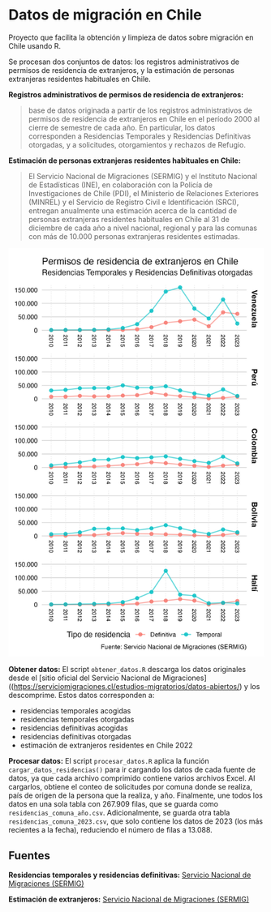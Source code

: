 # Datos de migración en Chile

Proyecto que facilita la obtención y limpieza de datos sobre migración en Chile usando R.

Se procesan dos conjuntos de datos: los registros administrativos de permisos de residencia de extranjeros, y la estimación de personas extranjeras residentes habituales en Chile.


**Registros administrativos de permisos de residencia de extranjeros:**
> base de datos originada a partir de los registros administrativos de permisos de residencia de extranjeros en Chile en el período 2000 al cierre de semestre de cada año. En particular, los datos corresponden a Residencias Temporales y Residencias Definitivas otorgadas, y a solicitudes, otorgamientos y rechazos de Refugio.

**Estimación de personas extranjeras residentes habituales en Chile:**
> El Servicio Nacional de Migraciones (SERMIG) y el Instituto Nacional de Estadísticas (INE), en colaboración con la Policía de Investigaciones de Chile (PDI), el Ministerio de Relaciones Exteriores (MINREL) y el Servicio de Registro Civil e Identificación (SRCI), entregan anualmente una estimación acerca de la cantidad de personas extranjeras residentes habituales en Chile al 31 de diciembre de cada año a nivel nacional, regional y para las comunas con más de 10.000 personas extranjeras residentes estimadas.


![Gráfico de residencias otorgadas a migrantes desde 2010 a 2023 de los 5 países con mayor cantidad de residencias](graficos/residencias_2010_2023.jpg)

**Obtener datos:** El script `obtener_datos.R` descarga los datos originales desde el [sitio oficial del Servicio Nacional de Migraciones]((https://serviciomigraciones.cl/estudios-migratorios/datos-abiertos/) y los descomprime. Estos datos corresponden a: 
- residencias temporales acogidas
- residencias temporales otorgadas
- residencias definitivas acogidas
- residencias definitivas otorgadas
- estimación de extranjeros residentes en Chile 2022

**Procesar datos:** El script `procesar_datos.R` aplica la función `cargar_datos_residencias()` para ir cargando los datos de cada fuente de datos, ya que cada archivo comprimido contiene varios archivos Excel. Al cargarlos, obtiene el conteo de solicitudes por comuna donde se realiza, país de origen de la persona que la realiza, y año. Finalmente, une todos los datos en una sola tabla con 267.909 filas, que se guarda como `residencias_comuna_año.csv`. Adicionalmente, se guarda otra tabla `residencias_comuna_2023.csv`, que solo contiene los datos de 2023 (los más recientes a la fecha), reduciendo el número de filas a 13.088.


## Fuentes

**Residencias temporales y residencias definitivas:** [Servicio Nacional de Migraciones (SERMIG)](https://serviciomigraciones.cl/estudios-migratorios/datos-abiertos/)

**Estimación de extranjeros:** [Servicio Nacional de Migraciones (SERMIG)](https://serviciomigraciones.cl/estudios-migratorios/estimaciones-de-extranjeros/)